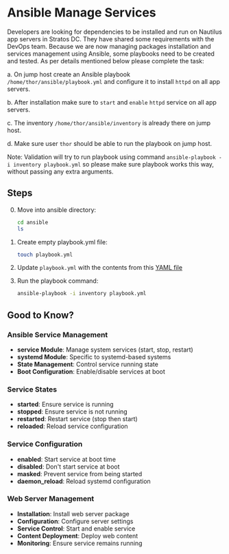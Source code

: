 # Ansible Manage Services

Developers are looking for dependencies to be installed and run on Nautilus app servers in Stratos DC. They have shared some requirements with the DevOps team. Because we are now managing packages installation and services management using Ansible, some playbooks need to be created and tested. As per details mentioned below please complete the task:

a. On jump host create an Ansible playbook `/home/thor/ansible/playbook.yml` and configure it to install `httpd` on all app servers.

b. After installation make sure to `start` and `enable` `httpd` service on all app servers.

c. The inventory `/home/thor/ansible/inventory` is already there on jump host.

d. Make sure user `thor` should be able to run the playbook on jump host.

Note: Validation will try to run playbook using command `ansible-playbook -i inventory playbook.yml` so please make sure playbook works this way, without passing any extra arguments.

## Steps

0. Move into ansible directory:

    ```sh
    cd ansible
    ls
    ```

1. Create empty playbook.yml file:

    ```sh
    touch playbook.yml
    ```

2. Update `playbook.yml` with the contents from this [YAML file](../files/ansible_playbook_httpd_install.yml)

3. Run the playbook command:

    ```sh
    ansible-playbook -i inventory playbook.yml
    ```

## Good to Know?

### Ansible Service Management

- **service Module**: Manage system services (start, stop, restart)
- **systemd Module**: Specific to systemd-based systems
- **State Management**: Control service running state
- **Boot Configuration**: Enable/disable services at boot

### Service States

- **started**: Ensure service is running
- **stopped**: Ensure service is not running
- **restarted**: Restart service (stop then start)
- **reloaded**: Reload service configuration

### Service Configuration

- **enabled**: Start service at boot time
- **disabled**: Don't start service at boot
- **masked**: Prevent service from being started
- **daemon_reload**: Reload systemd configuration

### Web Server Management

- **Installation**: Install web server package
- **Configuration**: Configure server settings
- **Service Control**: Start and enable service
- **Content Deployment**: Deploy web content
- **Monitoring**: Ensure service remains running
